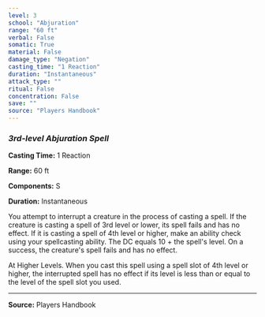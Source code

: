 ```yaml
---
level: 3
school: "Abjuration"
range: "60 ft"
verbal: False
somatic: True
material: False
damage_type: "Negation"
casting_time: "1 Reaction"
duration: "Instantaneous"
attack_type: ""
ritual: False
concentration: False
save: ""
source: "Players Handbook"
---
```


### *3rd-level Abjuration Spell*

**Casting Time:** 1 Reaction

**Range:** 60 ft

**Components:** S

**Duration:** Instantaneous

You attempt to interrupt a creature in the process of casting a spell. If the creature is casting a spell of 3rd level or lower, its spell fails and has no effect. If it is casting a spell of 4th level or higher, make an ability check using your spellcasting ability. The DC equals 10 + the spell's level. On a success, the creature's spell fails and has no effect.
 
 At Higher Levels. When you cast this spell using a spell slot of 4th level or higher, the interrupted spell has no effect if its level is less than or equal to the level of the spell slot you used.

---
**Source:** Players Handbook

